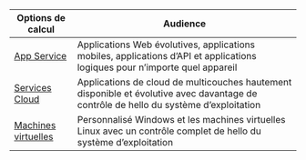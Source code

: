 
| Options de calcul | Audience |
| --- | --- |
| [App Service][lnk_app] |Applications Web évolutives, applications mobiles, applications d’API et applications logiques pour n’importe quel appareil |
| [Services Cloud][lnk_cloud] |Applications de cloud de multicouches hautement disponible et évolutive avec davantage de contrôle de hello du système d’exploitation |
| [Machines virtuelles][lnk_vm] |Personnalisé Windows et les machines virtuelles Linux avec un contrôle complet de hello du système d’exploitation |

[lnk_app]: ../articles/app-service-web/app-service-web-overview.md
[lnk_vm]:../articles/virtual-machines/windows/overview.md
[lnk_cloud]: ../articles/cloud-services/cloud-services-choose-me.md